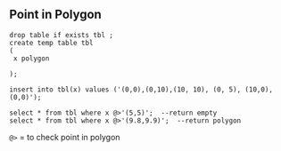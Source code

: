 Point in Polygon
---
```
drop table if exists tbl ;
create temp table tbl
(
 x polygon
 
);

insert into tbl(x) values ('(0,0),(0,10),(10, 10), (0, 5), (10,0), (0,0)');

select * from tbl where x @>'(5,5)';  --return empty
select * from tbl where x @>'(9.8,9.9)';  --return polygon
```

`@>` = to check point in polygon
